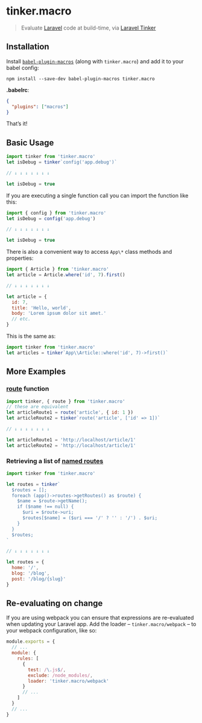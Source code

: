 # tinker.macro

> Evaluate [Laravel](https://laravel.com/) code at build-time, via [Laravel Tinker](https://github.com/laravel/tinker)

## Installation

Install [`babel-plugin-macros`](https://github.com/kentcdodds/babel-plugin-macros) (along with `tinker.macro`) and add it to your babel config:

```
npm install --save-dev babel-plugin-macros tinker.macro
```

**.babelrc**:

```json
{
  "plugins": ["macros"]
}
```

That’s it!

## Basic Usage

```js
import tinker from 'tinker.macro'
let isDebug = tinker`config('app.debug')`

// ↓ ↓ ↓ ↓ ↓ ↓ ↓

let isDebug = true
```

If you are executing a single function call you can import the function like this:

```js
import { config } from 'tinker.macro'
let isDebug = config('app.debug')

// ↓ ↓ ↓ ↓ ↓ ↓ ↓

let isDebug = true
```

There is also a convenient way to access `App\*` class methods and properties:

```js
import { Article } from 'tinker.macro'
let article = Article.where('id', 7).first()

// ↓ ↓ ↓ ↓ ↓ ↓ ↓

let article = {
  id: 7,
  title: 'Hello, world',
  body: 'Lorem ipsum dolor sit amet.'
  // etc.
}
```

This is the same as:

```js
import tinker from 'tinker.macro'
let articles = tinker`App\\Article::where('id', 7)->first()`
```

## More Examples

### [route](https://laravel.com/docs/5.6/helpers#method-route) function

```js
import tinker, { route } from 'tinker.macro'
// these are equivalent
let articleRoute1 = route('article', { id: 1 })
let articleRoute2 = tinker`route('article', ['id' => 1])`

// ↓ ↓ ↓ ↓ ↓ ↓ ↓

let articleRoute1 = 'http://localhost/article/1'
let articleRoute2 = 'http://localhost/article/1'
```

### Retrieving a list of [named routes](https://laravel.com/docs/5.6/routing#named-routes)

```js
import tinker from 'tinker.macro'

let routes = tinker`
  $routes = [];
  foreach (app()->routes->getRoutes() as $route) {
    $name = $route->getName();
    if ($name !== null) {
      $uri = $route->uri;
      $routes[$name] = ($uri === '/' ? '' : '/') . $uri;
    }
  }
  $routes;
`

// ↓ ↓ ↓ ↓ ↓ ↓ ↓

let routes = {
  home: '/',
  blog: '/blog',
  post: '/blog/{slug}'
}
```

## Re-evaluating on change

If you are using webpack you can ensure that expressions are re-evaluated when updating your Laravel app. Add the loader – `tinker.macro/webpack` – to your webpack configuration, like so:

```js
module.exports = {
  // ...
  module: {
    rules: [
      {
        test: /\.js$/,
        exclude: /node_modules/,
        loader: 'tinker.macro/webpack'
      }
      // ...
    ]
  }
  // ...
}
```
